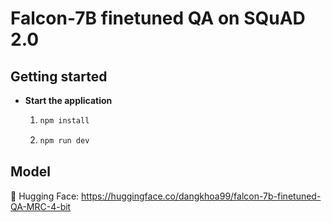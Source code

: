 # Falcon-7B finetuned QA on SQuAD 2.0

## Getting started

- **Start the application**

  1. ```bash
     npm install
     ```
  2. ```bash
     npm run dev
     ```

## Model

🤗 Hugging Face: https://huggingface.co/dangkhoa99/falcon-7b-finetuned-QA-MRC-4-bit
